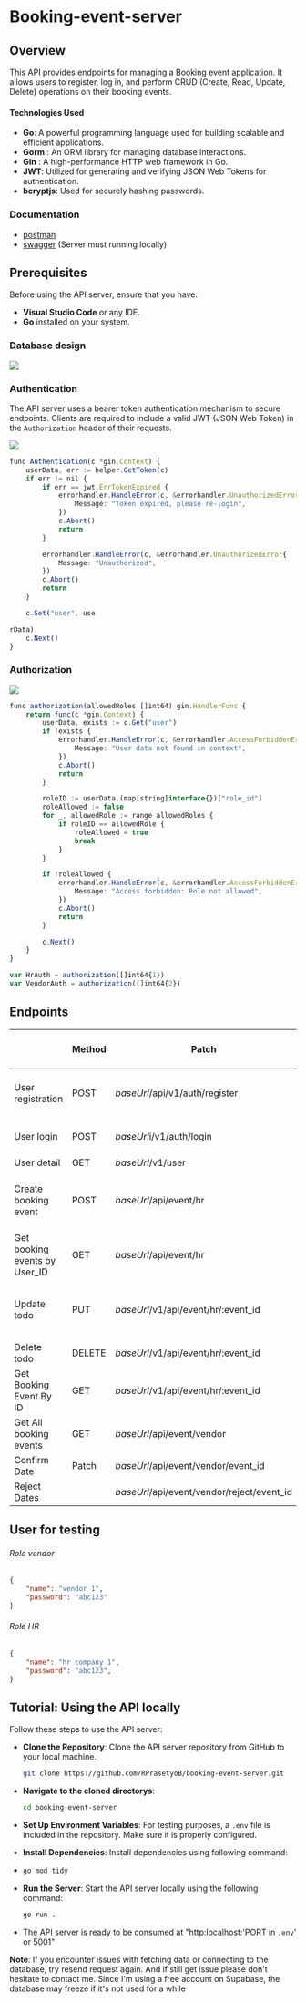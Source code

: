 # Booking-event-server

## Overview

This API provides endpoints for managing a Booking event application. It allows users to register, log in, and perform CRUD (Create, Read, Update, Delete) operations on their booking events.

#### Technologies Used

- **Go**: A powerful programming language used for building scalable and efficient applications.
- **Gorm** : An ORM library for managing database interactions.
- **Gin** : A high-performance HTTP web framework in Go.
- **JWT**: Utilized for generating and verifying JSON Web Tokens for authentication.
- **bcryptjs**: Used for securely hashing passwords.

### Documentation

- [postman](https://documenter.getpostman.com/view/36914326/2sAYHxnPdy)
- [swagger](http://localhost:5000/swagger/index.html) (Server must running locally)

## Prerequisites

Before using the API server, ensure that you have:

- **Visual Studio Code** or any IDE.
- **Go** installed on your system.

### Database design

![](assets/img/README/2024-12-13-14-44-38-image.png)

### Authentication

The API server uses a bearer token authentication mechanism to secure endpoints. Clients are required to include a valid JWT (JSON Web Token) in the `Authorization` header of their requests.

![](assets/img/README/2024-12-13-14-20-21-image.png)

```ts
func Authentication(c *gin.Context) {
    userData, err := helper.GetToken(c)
    if err != nil {
        if err == jwt.ErrTokenExpired {
            errorhandler.HandleError(c, &errorhandler.UnauthorizedError{
                Message: "Token expired, please re-login",
            })
            c.Abort()
            return
        }

        errorhandler.HandleError(c, &errorhandler.UnauthorizedError{
            Message: "Unauthorized",
        })
        c.Abort()
        return
    }

    c.Set("user", use

rData)
    c.Next()
}
```

### Authorization

![](assets/img/README/2024-12-13-14-19-45-image.png)

```ts
func authorization(allowedRoles []int64) gin.HandlerFunc {
    return func(c *gin.Context) {
        userData, exists := c.Get("user")
        if !exists {
            errorhandler.HandleError(c, &errorhandler.AccessForbiddenError{
                Message: "User data not found in context",
            })
            c.Abort()
            return
        }

        roleID := userData.(map[string]interface{})["role_id"]
        roleAllowed := false
        for _, allowedRole := range allowedRoles {
            if roleID == allowedRole {
                roleAllowed = true
                break
            }
        }

        if !roleAllowed {
            errorhandler.HandleError(c, &errorhandler.AccessForbiddenError{
                Message: "Access forbidden: Role not allowed",
            })
            c.Abort()
            return
        }

        c.Next()
    }
}

var HrAuth = authorization([]int64{1})
var VendorAuth = authorization([]int64{2})
```

## Endpoints

|                               | Method | Patch                                      | Auth (Bearer token) | Req.body                                                           |
| ----------------------------- | ------ | ------------------------------------------ | ------------------- | ------------------------------------------------------------------ |
| User registration             | POST   | *baseUrl*/api/v1/auth/register             | no                  | name: string,<br>role: string,<br/>password: string                |
| User login                    | POST   | *baseUrl*i/v1/auth/login                   | no                  | name: string, password: string                                     |
| User detail                   | GET    | *baseUrl*/v1/user                          | yes                 | -                                                                  |
| Create booking event          | POST   | *baseUrl*/api/event/hr                     | yes                 | event_name: string, proposed_dates: []string,<br/>location: string |
| Get booking events by User_ID | GET    | *baseUrl*/api/event/hr                     | yes                 | -                                                                  |
| Update todo                   | PUT    | *baseUrl*/v1/api/event/hr/:event_id        | yes                 | event_name: string, proposed_dates: []string,<br/>location: string |
| Delete todo                   | DELETE | *baseUrl*/v1/api/event/hr/:event_id        | yes                 |                                                                    |
| Get Booking Event By ID       | GET    | *baseUrl*/v1/api/event/hr/:event_id        | yes                 |                                                                    |
| Get All booking events        | GET    | *baseUrl*/api/event/vendor                 | yes                 |                                                                    |
| Confirm Date                  | Patch  | *baseUrl*/api/event/vendor/event_id        | yes                 | confirmed_date: "DD/MM/YYYY"                                       |
| Reject Dates                  |        | *baseUrl*/api/event/vendor/reject/event_id | yes                 | remark: string                                                     |

## User for testing

###### Role vendor

```json
{
    "name": "vendor 1",
    "password": "abc123"
}
```

###### Role HR

```json
{
    "name": "hr company 1",
    "password": "abc123",
}
```



## Tutorial: Using the API locally

Follow these steps to use the API server:

- **Clone the Repository**: Clone the API server repository from GitHub to your local machine.
  
  ```bash
  git clone https://github.com/RPrasetyoB/booking-event-server.git
  ```

- **Navigate to the cloned directorys**:
  
  ```bash
  cd booking-event-server
  ```

- **Set Up Environment Variables**:  For testing purposes, a `.env` file is included in the repository. Make sure it is properly configured.

- **Install Dependencies**: Install dependencies using following command:

- ```bash
  go mod tidy
  ```

- **Run the Server**: Start the API server locally using the following command:
  
  ```bash
  go run .
  ```

- The API server is ready to be consumed at "http:localhost:'PORT in `.env`' or 5001"

**Note**:
If you encounter issues with fetching data or connecting to the database, try resend request again. And if still get issue please don't hesitate to contact me. Since I'm using a free account on Supabase, the database may freeze if it's not used for a while
